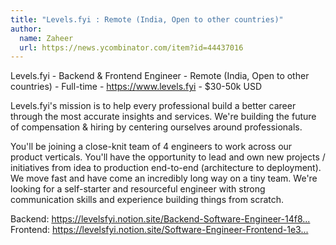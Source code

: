 ```yaml
---
title: "Levels.fyi : Remote (India, Open to other countries)"
author:
  name: Zaheer
  url: https://news.ycombinator.com/item?id=44437016
---
```

Levels.fyi - Backend &amp; Frontend Engineer - Remote (India, Open to other countries) - Full-time - <a href="https:&#x2F;&#x2F;www.levels.fyi" rel="nofollow">https:&#x2F;&#x2F;www.levels.fyi</a> - $30-50k USD

Levels.fyi&#x27;s mission is to help every professional build a better career through the most accurate insights and services. We&#x27;re building the future of compensation &amp; hiring by centering ourselves around professionals.

You&#x27;ll be joining a close-knit team of 4 engineers to work across our product verticals. You&#x27;ll have the opportunity to lead and own new projects &#x2F; initiatives from idea to production end-to-end (architecture to deployment). We move fast and have come an incredibly long way on a tiny team. We&#x27;re looking for a self-starter and resourceful engineer with strong communication skills and experience building things from scratch.

Backend: <a href="https:&#x2F;&#x2F;levelsfyi.notion.site&#x2F;Backend-Software-Engineer-14f80c57d9ae80199b9ccbfb81231dfd" rel="nofollow">https:&#x2F;&#x2F;levelsfyi.notion.site&#x2F;Backend-Software-Engineer-14f8...</a>
Frontend: <a href="https:&#x2F;&#x2F;levelsfyi.notion.site&#x2F;Software-Engineer-Frontend-1e380c57d9ae8090bf21e91caaee0eb6" rel="nofollow">https:&#x2F;&#x2F;levelsfyi.notion.site&#x2F;Software-Engineer-Frontend-1e3...</a>
<JobApplication />
